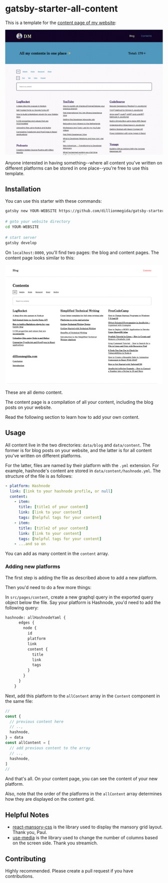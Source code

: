 # gatsby-starter-all-content

This is a template for the [content page of my website](https://dillionmegida.com/content):

![Dillion content page](./images/dillion-content-page.png)

Anyone interested in having something--where all content you've written on different platforms can be stored in one place--you're free to use this template.

## Installation

You can use this starter with these commands:

```bash
gatsby new YOUR-WEBSITE https://github.com/dillionmegida/gatsby-starter-all-content

# goto your website directory
cd YOUR-WEBSITE

# start server
gatsby develop
```

On `localhost:8000`, you'll find two pages: the blog and content pages. The content page looks similar to this:

![Content page template](./images/content-page-template.png)

These are all demo content.

The content page is a compilation of all your content, including the blog posts on your website.

Read the following section to learn how to add your own content.

## Usage

All content live in the two directories: `data/blog` and `data/content`. The former is for blog posts on your website, and the latter is for all content you've written on different platforms.

For the latter, files are named by their platform with the `.yml` extension. For example, hashnode's content are stored in `data/content/hashnode.yml`. The structure of the file is as follows:

```yaml
- platform: Hashnode
  link: [link to your hashnode profile, or null]
  content:
    - item:
      title: [title1 of your content]
      link: [link to your content]
      tags: [helpful tags for your content]
    - item:
      title: [title2 of your content]
      link: [link to your content]
      tags: [helpful tags for your content]
    - ...and so on
```

You can add as many content in the `content` array.

### Adding new platforms

The first step is adding the file as described above to add a new platform.

Then you'd need to do a few more things:

In `src/pages/content`, create a new graphql query in the exported query object below the file. Say your platform is Hashnode, you'd need to add the following query:

```graphql
hashnode: allHashnodeYaml {
      edges {
        node {
          id
          platform
          link
          content {
            title
            link
            tags
          }
        }
      }
    }
```

Next, add this platform to the `allContent` array in the `Content` component in the same file:

```js
//
const {
  // previous content here
  // ..,
  hashnode,
} = data
const allContent = [
  // add previous content to the array
  // ..,
  hashnode,
]
//
```

And that's all. On your content page, you can see the content of your new platform.

Also, note that the order of the platforms in the `allContent` array determines how they are displayed on the content grid.

## Helpful Notes

- [react-mansory-css](https://www.npmjs.com/package/react-masonry-css) is the library used to display the mansory grid layout. Thank you, Paul.
- [use-media](https://www.npmjs.com/package/use-media) is the library used to change the number of columns based on the screen side. Thank you streamich.

## Contributing

Highly recommended. Please create a pull request if you have contributions.
